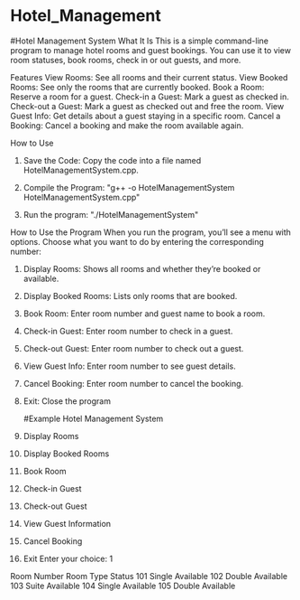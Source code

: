 # Hotel_Management

#Hotel Management System
What It Is
This is a simple command-line program to manage hotel rooms and guest bookings. You can use it to view room statuses, book rooms, check in or out guests, and more.

Features
View Rooms: See all rooms and their current status.
View Booked Rooms: See only the rooms that are currently booked.
Book a Room: Reserve a room for a guest.
Check-in a Guest: Mark a guest as checked in.
Check-out a Guest: Mark a guest as checked out and free the room.
View Guest Info: Get details about a guest staying in a specific room.
Cancel a Booking: Cancel a booking and make the room available again.

How to Use
1. Save the Code: Copy the code into a file named HotelManagementSystem.cpp.

2. Compile the Program:  "g++ -o HotelManagementSystem HotelManagementSystem.cpp"
3. Run the program:   "./HotelManagementSystem"

How to Use the Program
When you run the program, you’ll see a menu with options. 
Choose what you want to do by entering the corresponding number:

1. Display Rooms: Shows all rooms and whether they’re booked or available.
2. Display Booked Rooms: Lists only rooms that are booked.
3. Book Room: Enter room number and guest name to book a room.
4. Check-in Guest: Enter room number to check in a guest.
5. Check-out Guest: Enter room number to check out a guest.
6. View Guest Info: Enter room number to see guest details.
7. Cancel Booking: Enter room number to cancel the booking.
8. Exit: Close the program

      #Example
   Hotel Management System
1. Display Rooms
2. Display Booked Rooms
3. Book Room
4. Check-in Guest
5. Check-out Guest
6. View Guest Information
7. Cancel Booking
8. Exit
Enter your choice: 1

Room Number    Room Type    Status
101            Single       Available
102            Double       Available
103            Suite        Available
104            Single       Available
105            Double       Available


